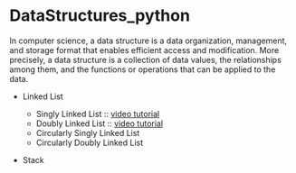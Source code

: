 # DataStructures_python
In computer science, a data structure is a data organization, management, and storage format that enables efficient access and modification. More precisely, a data structure is a collection of data values, the relationships among them, and the functions or operations that can be applied to the data.

* Linked List
  * Singly Linked List :: [video tutorial](https://youtu.be/exTxxy9i02I)
  * Doubly Linked List :: [video tutorial](https://youtu.be/SvGg5XjDnBE)
  * Circularly Singly Linked List
  * Circularly Doubly Linked List
  
* Stack
